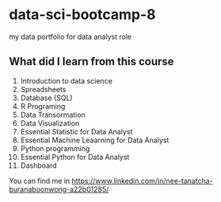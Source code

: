 # data-sci-bootcamp-8
my data portfolio for data analyst role


## What did I learn from this course
1) Introduction to data science
2) Spreadsheets
3) Database (SQL)
4) R Programing
5) Data Transormation
6) Data Visualization
7) Essential Statistic for Data Analyst
8) Essential Machine Leaarning for Data Analyst
9) Python programming
10) Essential Python for Data Analyst
11) Dashboard

You can find me in https://www.linkedin.com/in/nee-tanatcha-buranaboonwong-a22b01285/

    
